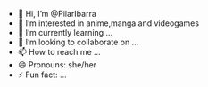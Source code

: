 - 👋 Hi, I’m @PilarIbarra
- 👀 I’m interested in anime,manga and videogames
- 🌱 I’m currently learning ...
- 💞️ I’m looking to collaborate on ...
- 📫 How to reach me ...
- 😄 Pronouns: she/her
- ⚡ Fun fact: ...

<!---
PilarIbarra/PilarIbarra is a ✨ special ✨ repository because its `README.md` (this file) appears on your GitHub profile.
You can click the Preview link to take a look at your changes.
--->
